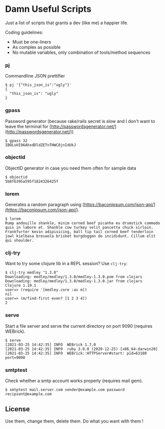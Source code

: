 # Damn Useful Scripts

Just a list of scripts that grants a dev (like me) a happier life.

Coding guidelines:

- Must be one-liners
- As complex as possible
- No mutable variables, only combination of tools/method sequences

### pj

Commandline JSON prettifier

```
$ pj '{"this_json_is":"ugly"}'
{
  "this_json_is": "ugly"
}
```

### gpass

Password generator (because rake/rails secret is slow and I don't want to leave the terminal for [http://passwordsgenerator.net/](http://passwordsgenerator.net/))

```
$ gpass 32
IBOLsHI96AhxdDldZETnTHWC8jnIdUkJ
```

### objectid

ObjectID generator in case you need them often for sample data

```
$ objectid
5b8fb395a595f1824326425f
```

### lorem

Generates a random paragraph using [https://baconipsum.com/json-api/](https://baconipsum.com/json-api/).

```
$ lorem
Rump andouille shankle, minim corned beef picanha eu drumstick commodo quis in labore et. Shankle cow turkey velit pancetta chuck sirloin. Frankfurter kevin adipisicing, ball tip tail corned beef tenderloin jowl kielbasa bresaola brisket burgdoggen do incididunt. Cillum elit qui shoulder.
```

### clj-try

Want to try some clojure lib in a REPL session? Use `clj-try`:

```
$ clj-try medley "1.3.0"
Downloading: medley/medley/1.3.0/medley-1.3.0.pom from clojars
Downloading: medley/medley/1.3.0/medley-1.3.0.jar from clojars
Clojure 1.10.1
user=> (require '[medley.core :as m])
nil
user=> (m/find-first even? [1 2 3 4])
2
```

### serve

Start a file server and serve the current directory on port 9090 (requires WEBrick).

```
$ serve 
[2021-03-25 14:42:35] INFO  WEBrick 1.7.0
[2021-03-25 14:42:35] INFO  ruby 3.0.0 (2020-12-25) [x86_64-darwin20]
[2021-03-25 14:42:35] INFO  WEBrick::HTTPServer#start: pid=63180 port=9090
```

### smtptest

Check whether a smtp account works properly (requires mail gem).

```
$ smtptest mail.server.com sender@example.com password recipient@example.com
```

## License

Use them, change them, delete them. Do what you want with them !
